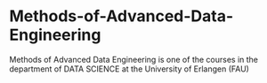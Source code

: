 # Methods-of-Advanced-Data-Engineering
Methods of Advanced Data Engineering is one of the courses in the department of DATA SCIENCE at the University of Erlangen (FAU)
